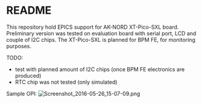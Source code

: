# README #

This repository hold EPICS support for AK-NORD XT-Pico-SXL board.
Preliminary version was tested on evaluation board with serial port, LCD and couple of I2C chips.
The XT-Pico-SXL is planned for BPM FE, for monitoring purposes.

TODO:
- test with planned amount of I2C chips (once BPM FE electronics are produced)
- RTC chip was not tested (only simulated)

Sample OPI:
![Screenshot_2016-05-26_15-07-09.png](https://bitbucket.org/repo/zkaz5r/images/461379777-Screenshot_2016-05-26_15-07-09.png)
